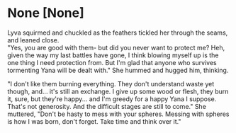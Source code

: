 # None [None]
Lyva squirmed and chuckled as the feathers tickled her through the seams, and leaned close.    
"Yes, you are good with them- but did you never want to protect me? Heh, given the way my last battles have gone, I think blowing myself up is the one thing I need protection from. But I'm glad that anyone who survives tormenting Yana will be dealt with." She hummed and hugged him, thinking.     

"I don't like them burning everything. They don't understand waste yet though, and... it's still an exchange. I give up some wood or flesh, they burn it, sure, but they're happy... and I'm greedy for a happy Yana I suppose. That's not generosity. And the difficult stages are still to come." She muttered, "Don't be hasty to mess with your spheres. Messing with spheres is how I was born, don't forget. Take time and think over it."
